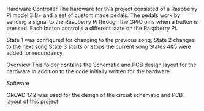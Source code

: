 Hardware Controller
The hardware for this project consisted of a Raspberry Pi model 3 B+ and a set of custom made pedals. The pedals work by sending a signal to the Raspberry Pi through the GPIO pins when a button is pressed. Each button controlls a different state on the Raspberry Pi. 

State 1 was configured for changing to the previous song, 
State 2 changes to the next song
State 3 starts or stops the current song
States 4&5 were added for redundancy

Overview
This folder contains the Schematic and PCB design layout for the hardware in addition to the code initially written for the hardware

Software

ORCAD 17.2 was used for the design of the circuit schematic and PCB layout of this project

